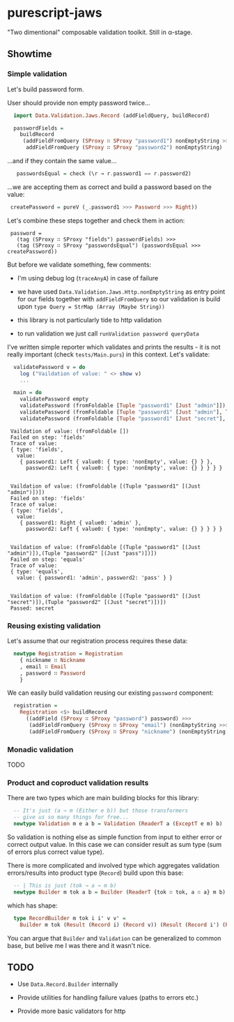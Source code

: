 # purescript-jaws

"Two dimentional" composable validation toolkit. Still in α-stage.

## Showtime

### Simple validation

Let's build password form.

User should provide non empty password twice...

  ```purescript
    import Data.Validation.Jaws.Record (addFieldQuery, buildRecord)

    passwordFields =
      buildRecord
       (addFieldFromQuery (SProxy ∷ SProxy "password1") nonEmptyString >>>
        addFieldFromQuery (SProxy ∷ SProxy "password2") nonEmptyString)
  ```

...and if they contain the same value...

  ```purescript
     passwordsEqual = check (\r → r.password1 == r.password2)
  ```
...we are accepting them as correct and build a password based on the value:

  ```purescript
   createPassword = pureV (_.password1 >>> Password >>> Right))
  ```
Let's combine these steps together and check them in action:

  ```
   password =
     (tag (SProxy ∷ SProxy "fields") passwordFields) >>>
     (tag (SProxy ∷ SProxy "passwordsEqual") (passwordsEqual >>> createPassword))

  ```

But before we validate something, few comments:

  * I'm using debug log (`traceAnyA`) in case of failure

  * we have used `Data.Validation.Jaws.Http.nonEmptyString` as entry point for our fields together with `addFieldFromQuery`
    so our validation is build upon `type Query = StrMap (Array (Maybe String))`

  * this library is not particularly tide to http validation

  * to run validation we just call `runValidation password queryData`


 I've written simple reporter which validates and prints the results - it is not really important (check `tests/Main.purs`) in this context.
 Let's validate:

  ```purescript
    validatePassword v = do
      log ("Vaildation of value: " <> show v)
      ...

    main = do
      validatePassword empty
      validatePassword (fromFoldable [Tuple "password1" [Just "admin"]])
      validatePassword (fromFoldable [Tuple "password1" [Just "admin"], Tuple "password2" [Just "pass"]])
      validatePassword (fromFoldable [Tuple "password1" [Just "secret"], Tuple "password2" [Just "secret"]])
   ```

   ```
    Vaildation of value: (fromFoldable [])
    Failed on step: 'fields'
    Trace of value:
    { type: 'fields',
      value:
       { password1: Left { value0: { type: 'nonEmpty', value: {} } },
         password2: Left { value0: { type: 'nonEmpty', value: {} } } } }


    Vaildation of value: (fromFoldable [(Tuple "password1" [(Just "admin")])])
    Failed on step: 'fields'
    Trace of value:
    { type: 'fields',
      value:
       { password1: Right { value0: 'admin' },
         password2: Left { value0: { type: 'nonEmpty', value: {} } } } }


    Vaildation of value: (fromFoldable [(Tuple "password1" [(Just "admin")]),(Tuple "password2" [(Just "pass")])])
    Failed on step: 'equals'
    Trace of value:
    { type: 'equals',
      value: { password1: 'admin', password2: 'pass' } }


    Vaildation of value: (fromFoldable [(Tuple "password1" [(Just "secret")]),(Tuple "password2" [(Just "secret")])])
    Passed: secret
  ```

### Reusing existing validation

Let's assume that our registration process requires these data:

  ```purescript
    newtype Registration = Registration
      { nickname ∷ Nickname
      , email ∷ Email
      , password ∷ Password
      }
  ```

We can easily build validation reusing our existing `password` component:

  ```purescript
    registration =
      Registration <$> buildRecord
        ((addField (SProxy ∷ SProxy "password") password) >>>
         (addFieldFromQuery (SProxy ∷ SProxy "email") (nonEmptyString >>> email') >>>
         (addFieldFromQuery (SProxy ∷ SProxy "nickname") (nonEmptyString >>> pureV (Nickname >>> Right)))))
  ```

### Monadic validation

TODO

### Product and coproduct validation results

There are two types which are main building blocks for this library:

  ```purescript
    -- It's just (a → m (Either e b)) but those transformers
    -- give us so many things for free...
    newtype Validation m e a b = Validation (ReaderT a (ExceptT e m) b)
  ```

So validation is nothing else as simple function from input to either error or correct output value. In this case we can consider result as sum type (sum of errors plus correct value type).

There is more complicated and involved type which aggregates validation errors/results into product type (`Record`) build upon this base:

  ```purescript
    -- | This is just (tok → a → m b)
    newtype Builder m tok a b = Builder (ReaderT {tok ∷ tok, a ∷ a} m b)
  ```

which has shape:

  ```purescript
    type RecordBuilder m tok i i' v v' =
      Builder m tok (Result (Record i) (Record v)) (Result (Record i') (Record v'))
  ```
You can argue that `Builder` and `Validation` can be generalized to common base, but belive me I was there and it wasn't nice.


## TODO

  * Use `Data.Record.Builder` internally

  * Provide utilities for handling failure values (paths to errors etc.)

  * Provide more basic validators for http
